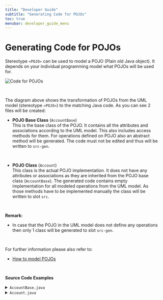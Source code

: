 ```yaml
---
title: "Developer Guide"
subtitle: "Generating Code for POJOs"
toc: true
menubar: developer_guide_menu
---
```


# Generating Code for POJOs

Stereotype `«POJO»` can be used to model a POJO (Plain old Java object). It depends on your individual programming model what POJOs will be used for.

![Code for POJOs](../../images/code_for_pojos.png)

<br>

The diagram above shows the transformation of POJOs from the UML model (stereotype `«POJO»`) to the matching Java code. As you can see 2 files will be created:<br>

- **POJO Base Class** (`AccountBase`)  
  This is the base class of the POJO. It contains all the attributes and associations according to the UML model. This also includes access methods for them. For operations defined on POJO also an abstract method will be generated. The code must not be edited and thus will be written to `src-gen`.  
  
  <br>

- **POJO Class** (`Account`)  
  This class is the actual POJO implementation. It does not have any attributes or associations as they are inherited from the POJO base class (`AccountBase`). The generated code contains empty implementation for all modeled operations from the UML model. As those methods have to be implemented manually the class will be written to slot `src`.

<br>

**Remark:**

- In case that the POJO in the UML model does not define any operations then only 1 class will be generated to slot `src-gen`.

<br>

For further information please also refer to:

- [How to model POJOs](../../uml-modeling-guide/how-to-model-pojos)

<br>

**Source Code Examples**
<details>
  <summary><code>AccountBase.java</code></summary>
  <script src="https://emgithub.com/embed-v2.js?target=https%3A%2F%2Fgithub.com%2Fanaptecs%2Fjeaf-generator-samples%2Fblob%2Fmaster%2Faccounting-pojos%2Fsrc-gen%2Fmain%2Fjava%2Fcom%2Fanaptecs%2Fjeaf%2Faccounting%2Fimpl%2Fpojo%2FAccountBase.java&style=base16%2Fatelier-forest-light&type=code&showBorder=on&showFileMeta=on&showFullPath=on&showCopy=on"></script>
</details>
<details>
  <summary><code>Account.java</code></summary>
  <script src="https://emgithub.com/embed-v2.js?target=https%3A%2F%2Fgithub.com%2Fanaptecs%2Fjeaf-generator-samples%2Fblob%2Fmaster%2Faccounting-pojos%2Fsrc-gen%2Fmain%2Fjava%2Fcom%2Fanaptecs%2Fjeaf%2Faccounting%2Fimpl%2Fpojo%2FAccount.java&style=base16%2Fatelier-forest-light&type=code&showBorder=on&showFileMeta=on&showFullPath=on&showCopy=on"></script>
</details>
